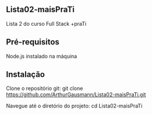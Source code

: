 ## Lista02-maisPraTi
  Lista 2 do curso Full Stack +praTi

## Pré-requisitos
Node.js instalado na máquina

## Instalação
  Clone o repositório git: git clone https://github.com/ArthurGausmann/Lista02-maisPraTi.git

  Navegue até o diretório do projeto: cd Lista02-maisPraTi
